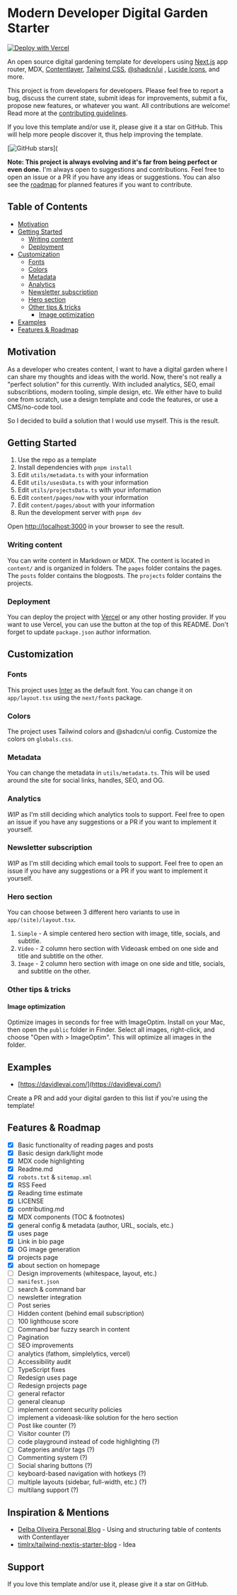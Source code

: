 # Modern Developer Digital Garden Starter

[![Deploy with Vercel](https://vercel.com/button)](https://vercel.com/new/git/external?repository-url=https://github.com/thedevdavid/digital-garden)

An open source digital gardening template for developers using [Next.js](https://nextjs.org/) app router, MDX, [Contentlayer](https://contentlayer.dev/), [Tailwind CSS](https://tailwindcss.com/), [@shadcn/ui](https://ui.shadcn.com/) , [Lucide Icons](https://lucide.dev/icons), and more.

This project is from developers for developers. Please feel free to report a bug, discuss the current state, submit ideas for improvements, submit a fix, propose new features, or whatever you want. All contributions are welcome! Read more at the [contributing guidelines](./CONTRIBUTING.md).

If you love this template and/or use it, please give it a star on GitHub. This will help more people discover it, thus help improving the template.

[![GitHub stars](https://img.shields.io/github/stars/thedevdavid/digital-garden?style=social)](

**Note: This project is always evolving and it's far from being perfect or even done.** I'm always open to suggestions and contributions. Feel free to open an issue or a PR if you have any ideas or suggestions. You can also see the [roadmap](#features--roadmap) for planned features if you want to contribute.

## Table of Contents

- [Motivation](#motivation)
- [Getting Started](#getting-started)
  - [Writing content](#writing-content)
  - [Deployment](#deployment)
- [Customization](#customization)
  - [Fonts](#fonts)
  - [Colors](#colors)
  - [Metadata](#metadata)
  - [Analytics](#analytics)
  - [Newsletter subscription](#newsletter-subscription)
  - [Hero section](#hero-section)
  - [Other tips & tricks](#other-tips--tricks)
    - [Image optimization](#image-optimization)
- [Examples](#examples)
- [Features & Roadmap](#features--roadmap)

## Motivation

As a developer who creates content, I want to have a digital garden where I can share my thoughts and ideas with the world. Now, there's not really a "perfect solution" for this currently. With included analytics, SEO, email subscribtions, modern tooling, simple design, etc. We either have to build one from scratch, use a design template and code the features, or use a CMS/no-code tool.

So I decided to build a solution that I would use myself. This is the result.

## Getting Started

1. Use the repo as a template
2. Install dependencies with `pnpm install`
3. Edit `utils/metadata.ts` with your information
4. Edit `utils/usesData.ts` with your information
5. Edit `utils/projectsData.ts` with your information
6. Edit `content/pages/now` with your information
7. Edit `content/pages/about` with your information
8. Run the development server with `pnpm dev`

Open [http://localhost:3000](http://localhost:3000) in your browser to see the result.

### Writing content

You can write content in Markdown or MDX. The content is located in `content/` and is organized in folders. The `pages` folder contains the pages. The `posts` folder contains the blogposts. The `projects` folder contains the projects.

### Deployment

You can deploy the project with [Vercel](https://vercel.com/) or any other hosting provider. If you want to use Vercel, you can use the button at the top of this README. Don't forget to update `package.json` author information.

## Customization

### Fonts

This project uses [Inter](https://rsms.me/inter/) as the default font. You can change it on `app/layout.tsx` using the `next/fonts` package.

### Colors

The project uses Tailwind colors and @shadcn/ui config. Customize the colors on `globals.css`.

### Metadata

You can change the metadata in `utils/metadata.ts`. This will be used around the site for social links, handles, SEO, and OG.

### Analytics

_WIP_ as I'm still deciding which analytics tools to support. Feel free to open an issue if you have any suggestions or a PR if you want to implement it yourself.

### Newsletter subscription

_WIP_ as I'm still deciding which email tools to support. Feel free to open an issue if you have any suggestions or a PR if you want to implement it yourself.

### Hero section

You can choose between 3 different hero variants to use in `app/(site)/layout.tsx`.

1. `Simple` - A simple centered hero section with image, title, socials, and subtitle.
2. `Video` - 2 column hero section with Videoask embed on one side and title and subtitle on the other.
3. `Image` - 2 column hero section with image on one side and title, socials, and subtitle on the other.

### Other tips & tricks

#### Image optimization

Optimize images in seconds for free with ImageOptim. Install on your Mac, then open the `public` folder in Finder. Select all images, right-click, and choose "Open with > ImageOptim". This will optimize all images in the folder.

## Examples

- [https://davidlevai.com/](https://davidlevai.com/)

Create a PR and add your digital garden to this list if you're using the template!

## Features & Roadmap

- [x] Basic functionality of reading pages and posts
- [x] Basic design dark/light mode
- [x] MDX code highlighting
- [x] Readme.md
- [x] `robots.txt` & `sitemap.xml`
- [x] RSS Feed
- [x] Reading time estimate
- [x] LICENSE
- [x] contributing.md
- [x] MDX components (TOC & footnotes)
- [x] general config & metadata (author, URL, socials, etc.)
- [x] uses page
- [x] Link in bio page
- [x] OG image generation
- [x] projects page
- [x] about section on homepage
- [ ] Design improvements (whitespace, layout, etc.)
- [ ] `manifest.json`
- [ ] search & command bar
- [ ] newsletter integration
- [ ] Post series
- [ ] Hidden content (behind email subscription)
- [ ] 100 lighthouse score
- [ ] Command bar fuzzy search in content
- [ ] Pagination
- [ ] SEO improvements
- [ ] analytics (fathom, simplelytics, vercel)
- [ ] Accessibility audit
- [ ] TypeScript fixes
- [ ] Redesign uses page
- [ ] Redesign projects page
- [ ] general refactor
- [ ] general cleanup
- [ ] implement content security policies
- [ ] implement a videoask-like solution for the hero section
- [ ] Post like counter (?)
- [ ] Visitor counter (?)
- [ ] code playground instead of code highlighting (?)
- [ ] Categories and/or tags (?)
- [ ] Commenting system (?)
- [ ] Social sharing buttons (?)
- [ ] keyboard-based navigation with hotkeys (?)
- [ ] multiple layouts (sidebar, full-width, etc.) (?)
- [ ] multilang support (?)

## Inspiration & Mentions

- [Delba Oliveira Personal Blog](https://github.com/delbaoliveira/website) - Using and structuring table of contents with Contentlayer
- [timlrx/tailwind-nextjs-starter-blog](https://github.com/timlrx/tailwind-nextjs-starter-blog) - Idea

## Support

If you love this template and/or use it, please give it a star on GitHub.
